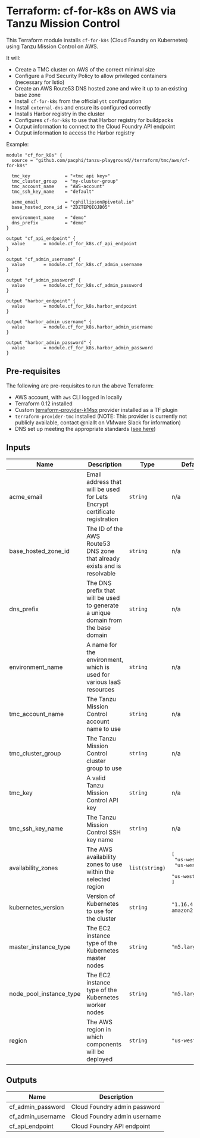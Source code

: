 # Terraform: cf-for-k8s on AWS via Tanzu Mission Control

This Terraform module installs `cf-for-k8s` (Cloud Foundry on Kubernetes) using Tanzu Mission Control on AWS.

It will:
- Create a TMC cluster on AWS of the correct minimal size
- Configure a Pod Security Policy to allow privileged containers (necessary for Istio)
- Create an AWS Route53 DNS hosted zone and wire it up to an existing base zone
- Install `cf-for-k8s` from the official `ytt` configuration
- Install `external-dns` and ensure its configured correctly
- Installs Harbor registry in the cluster
- Configures `cf-for-k8s` to use that Harbor registry for buildpacks
- Output information to connect to the Cloud Foundry API endpoint
- Output information to access the Harbor registry

Example:

```
module "cf_for_k8s" {
  source = "github.com/pacphi/tanzu-playground//terraform/tmc/aws/cf-for-k8s"

  tmc_key             = "<tmc api key>"
  tmc_cluster_group   = "my-cluster-group"
  tmc_account_name    = "AWS-account"
  tmc_ssh_key_name    = "default"

  acme_email          = "cphillipson@pivotal.io"
  base_hosted_zone_id = "ZDZTEPQIQJB05"

  environment_name    = "demo"
  dns_prefix          = "demo"
}

output "cf_api_endpoint" {
  value       = module.cf_for_k8s.cf_api_endpoint
}

output "cf_admin_username" {
  value       = module.cf_for_k8s.cf_admin_username
}

output "cf_admin_password" {
  value       = module.cf_for_k8s.cf_admin_password
}

output "harbor_endpoint" {
  value       = module.cf_for_k8s.harbor_endpoint
}

output "harbor_admin_username" {
  value       = module.cf_for_k8s.harbor_admin_username
}

output "harbor_admin_password" {
  value       = module.cf_for_k8s.harbor_admin_password
}
```

## Pre-requisites

The following are pre-requisites to run the above Terraform:
- AWS account, with `aws` CLI logged in locally
- Terraform 0.12 installed
- Custom [terraform-provider-k14sx](https://github.com/niallthomson/terraform-provider-k14s) provider installed as a TF plugin
- `terraform-provider-tmc` installed (NOTE: This provider is currently not publicly available, contact @niallt on VMware Slack for information)
- DNS set up meeting the appropriate standards ([see here](/terraform/docs/dns.md))

## Inputs

| Name | Description | Type | Default | Required |
|------|-------------|------|---------|:-----:|
| acme\_email | Email address that will be used for Lets Encrypt certificate registration | `string` | n/a | yes |
| base\_hosted\_zone\_id | The ID of the AWS Route53 DNS zone that already exists and is resolvable | `string` | n/a | yes |
| dns\_prefix | The DNS prefix that will be used to generate a unique domain from the base domain | `string` | n/a | yes |
| environment\_name | A name for the environment, which is used for various IaaS resources | `string` | n/a | yes |
| tmc\_account\_name | The Tanzu Mission Control account name to use | `string` | n/a | yes |
| tmc\_cluster\_group | The Tanzu Mission Control cluster group to use | `string` | n/a | yes |
| tmc\_key | A valid Tanzu Mission Control API key | `string` | n/a | yes |
| tmc\_ssh\_key\_name | The Tanzu Mission Control SSH key name | `string` | n/a | yes |
| availability\_zones | The AWS availability zones to use within the selected region | `list(string)` | <pre>[<br>  "us-west-2a",<br>  "us-west-2b",<br>  "us-west-2c"<br>]</pre> | no |
| kubernetes\_version | Version of Kubernetes to use for the cluster | `string` | `"1.16.4-1-amazon2"` | no |
| master\_instance\_type | The EC2 instance type of the Kubernetes master nodes | `string` | `"m5.large"` | no |
| node\_pool\_instance\_type | The EC2 instance type of the Kubernetes worker nodes | `string` | `"m5.large"` | no |
| region | The AWS region in which components will be deployed | `string` | `"us-west-2"` | no |

## Outputs

| Name | Description |
|------|-------------|
| cf\_admin\_password | Cloud Foundry admin password |
| cf\_admin\_username | Cloud Foundry admin username |
| cf\_api\_endpoint | Cloud Foundry API endpoint |